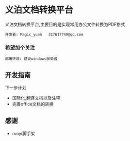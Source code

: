 
义泊文档转换平台
===========================

 义泊文档转换平台,主要目的是实现常用办公文件转换为PDF格式

	开发者: Magic_yuan   317617749@qq.com
	
### 希望加个关注 ###

```部署环境: 建议windows服务器```

## 开发指南 ##

下一步计划
 - 国际化,翻译文档以及注释
 - 完善office文档的转换

## 感谢 ##
 - ruoyi脚手架